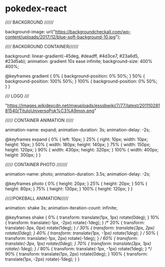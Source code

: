 # pokedex-react




//// BACKGROUND //////

  background-image: url("https://backgroundcheckall.com/wp-content/uploads/2017/12/blue-soft-background-10.jpg");

//// BACKGROUND CONTAINER//////


background: linear-gradient(-45deg, #deadff, #4d3ce7, #23a6d5, #23d5ab);
animation: gradient 10s ease infinite;
background-size: 400% 400%;

@keyframes gradient {
  0% {
    background-position: 0% 50%;
  }
  50% {
    background-position: 100% 50%;
  }
  100% {
    background-position: 0% 50%;
  }
}


/// LOGO ///

"https://images.wikidexcdn.net/mwuploads/esssbwiki/7/77/latest/20111028181540/TituloUniversoPok%C3%A9mon.png"


///// CONTAINER ANIMATION /////

  animation-name: expand;
  animation-duration: 3s;
  animation-delay: -2s;


@keyframes expand {
  0% {
    left: 10px;
  }
  25% {
    right: 10px;
    width: 10px;
    height: 10px;
  }
  50% {
    width: 180px;
    height: 140px;
  }
  75% {
    width: 150px;
    height: 120px;
  }
  90% {
    width: 430px;
    height: 320px;
  }
  100% {
    width: 400px;
    height: 300px;
  }
}


///// CONTAINER PHOTO ///////



  animation-name: photo;
  animation-duration: 3.5s;
  animation-delay: -2s;

@keyframes photo {
  0% {
    height: 20px;
  }
  25% {
    height: 20px;
  }
  50% {
    height: 80px;
  }
  75% {
    height: 130px;
  }
  100% {
    height: 120px;
  }
}


/////POKEBALL ANIMATION/////


animation: shake 3s;
 animation-iteration-count: infinite;


@keyframes shake {
  0% {
    transform: translate(1px, 1px) rotate(0deg);
  }
  10% {
    transform: translate(-1px, -2px) rotate(-1deg);
  }
  /* 20% { transform: translate(-3px, 0px) rotate(1deg); }  */
  30% {
    transform: translate(3px, 2px) rotate(0deg);
  }
  40% {
    transform: translate(1px, -1px) rotate(1deg);
  }
  /* 50% { transform: translate(-1px, 2px) rotate(-1deg); } */
  60% {
    transform: translate(-3px, 1px) rotate(0deg);
  }
  70% {
    transform: translate(3px, 1px) rotate(-1deg);
  }
  /* 80% { transform: translate(-1px, -1px) rotate(1deg); } */
  90% {
    transform: translate(1px, 2px) rotate(0deg);
  }
  100% {
    transform: translate(1px, -2px) rotate(-1deg);
  }
}

